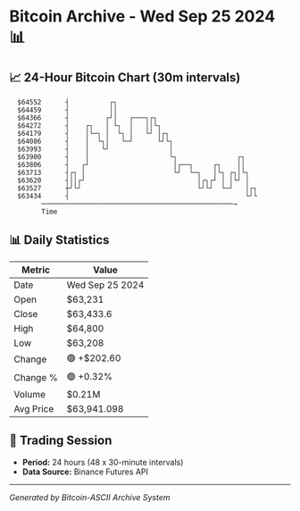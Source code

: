 # Bitcoin Archive - Wed Sep 25 2024 📊

## 📈 24-Hour Bitcoin Chart (30m intervals)

```
  $64552      ┤          ┌┐                                    
  $64459      ┤          ││                                    
  $64366      ┤         ┌┘│   ┌───┐┌┐                          
  $64272      ┤    ┌┐   │ └┐  │   ││└┐                         
  $64179      ┤    │└─┐ │  └┐ │   └┘ │┌┐                       
  $64086      ┤    │  └┐│   └─┘      └┘└┐                      
  $63993      ┤    │   └┘               │                      
  $63900      ┤    │                    └┐               ┌┐    
  $63806      ┤   ┌┘                     │┌──┐     ┌┐    ││    
  $63713      ┤┌┐ │                      └┘  └─┐   │└┐ ┌┐│└┐   
  $63620      ┤││┌┘                            │┌┐┌┘ │ │└┘ │   
  $63527      ┼┘└┘                             └┘└┘  └─┘   │┌┐ 
  $63434      ┤                                            └┘└ 
        ────────────────────────────────────────────────→
        Time
```

## 📊 Daily Statistics

| Metric | Value |
|--------|-------|
| Date | Wed Sep 25 2024 |
| Open | $63,231 |
| Close | $63,433.6 |
| High | $64,800 |
| Low | $63,208 |
| Change | 🟢 +$202.60 |
| Change % | 🟢 +0.32% |
| Volume | $0.21M |
| Avg Price | $63,941.098 |

## 📅 Trading Session

- **Period:** 24 hours (48 x 30-minute intervals)
- **Data Source:** Binance Futures API

---
*Generated by Bitcoin-ASCII Archive System*
